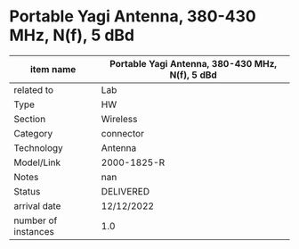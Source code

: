 
# Portable Yagi Antenna, 380-430 MHz, N(f), 5 dBd

| item name | Portable Yagi Antenna, 380-430 MHz, N(f), 5 dBd |
| -------- | -------- | 
| related to | Lab | 
| Type | HW | 
| Section | Wireless | 
| Category | connector |
| Technology | Antenna |
| Model/Link | 2000-1825-R |
| Notes | nan |
| Status | DELIVERED |
| arrival date | 12/12/2022 |
| number of instances | 1.0 | 
        